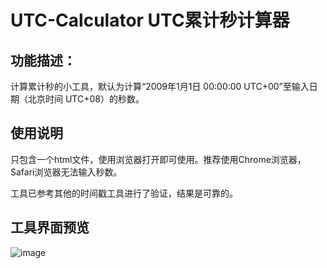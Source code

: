 # UTC-Calculator UTC累计秒计算器
## 功能描述：
计算累计秒的小工具，默认为计算“2009年1月1日 00:00:00 UTC+00”至输入日期（北京时间 UTC+08）的秒数。

## 使用说明
只包含一个html文件，使用浏览器打开即可使用。推荐使用Chrome浏览器，Safari浏览器无法输入秒数。

工具已参考其他的时间戳工具进行了验证，结果是可靠的。

## 工具界面预览
![image](https://github.com/imdrinkcat/UTC-Calculator/assets/139839534/043125da-3da4-4475-8082-8db699423c6f)
